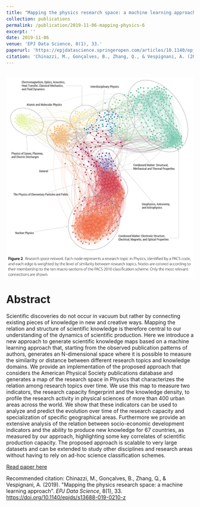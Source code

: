 ```yaml
---
title: "Mapping the physics research space: a machine learning approach"
collection: publications
permalink: /publication/2019-11-06-mapping-physics-6
excerpt: ''
date: 2019-11-06
venue: 'EPJ Data Science, 8(1), 33.'
paperurl: 'https://epjdatascience.springeropen.com/articles/10.1140/epjds/s13688-019-0210-z'
citation: 'Chinazzi, M., Gonçalves, B., Zhang, Q., & Vespignani, A. (2019). EPJ Data Science, 8(1), 33.'
---
```


<br/><img src='/images/mapping-physics.jpg'>

# Abstract
Scientific discoveries do not occur in vacuum but rather by connecting existing pieces of knowledge in new and creative ways. Mapping the relation and structure of scientific knowledge is therefore central to our understanding of the dynamics of scientific production. Here we introduce a new approach to generate scientific knowledge maps based on a machine learning approach that, starting from the observed publication patterns of authors, generates an N-dimensional space where it is possible to measure the similarity or distance between different research topics and knowledge domains. We provide an implementation of the proposed approach that considers the American Physical Society publications database and generates a map of the research space in Physics that characterizes the relation among research topics over time. We use this map to measure two indicators, the research capacity fingerprint and the knowledge density, to profile the research activity in physical sciences of more than 400 urban areas across the world. We show that these indicators can be used to analyze and predict the evolution over time of the research capacity and specialization of specific geographical areas. Furthermore we provide an extensive analysis of the relation between socio-economic development indicators and the ability to produce new knowledge for 67 countries, as measured by our approach, highlighting some key correlates of scientific production capacity. The proposed approach is scalable to very large datasets and can be extended to study other disciplines and research areas without having to rely on ad-hoc science classification schemes.



[Read paper here](https://epjdatascience.springeropen.com/articles/10.1140/epjds/s13688-019-0210-z)

Recommended citation: Chinazzi, M., Gonçalves, B., Zhang, Q., & Vespignani, A. (2019). &quot;Mapping the physics research space: a machine learning approach&quot;. <i>EPJ Data Science</i>, 8(1), 33. https://doi.org/10.1140/epjds/s13688-019-0210-z
